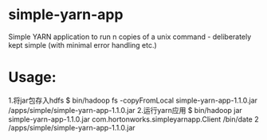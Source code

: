 simple-yarn-app
===============

Simple YARN application to run n copies of a unix command - deliberately kept simple (with minimal error handling etc.)

Usage:
======
1.将jar包存入hdfs
$ bin/hadoop fs -copyFromLocal simple-yarn-app-1.1.0.jar /apps/simple/simple-yarn-app-1.1.0.jar
2.运行yarn应用
$ bin/hadoop jar simple-yarn-app-1.1.0.jar com.hortonworks.simpleyarnapp.Client /bin/date 2 /apps/simple/simple-yarn-app-1.1.0.jar
  
    
